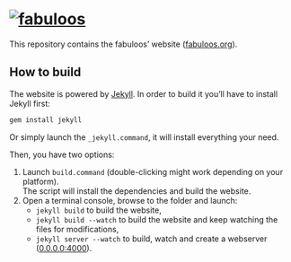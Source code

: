 # [![fabuloos](http://fabuloos.org/img/fabuloos.svg)](http://fabuloos.org)

This repository contains the fabuloos’ website ([fabuloos.org](http://fabuloos.org)).

## How to build

The website is powered by [Jekyll](http://jekyllrb.com). In order to build it you’ll have to install Jekyll first:

```bash
gem install jekyll
```

Or simply launch the `_jekyll.command`, it will install everything your need.

Then, you have two options:

1. Launch `build.command` (double-clicking might work depending on your platform).  
The script will install the dependencies and build the website.
2. Open a terminal console, browse to the folder and launch:  
	* `jekyll build` to build the website,
	* `jekyll build --watch` to build the website and keep watching the files for modifications,
	* `jekyll server --watch` to build, watch and create a webserver ([0.0.0.0:4000](http://0.0.0.0:4000)).
